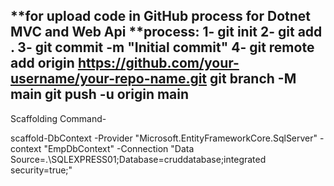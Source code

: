 **for upload code in GitHub process for Dotnet MVC and Web Api
**process: 
1- git init
2- git add .
3- git commit -m "Initial commit"
4- git remote add origin https://github.com/your-username/your-repo-name.git
git branch -M main
git push -u origin main
------
Scaffolding Command-

scaffold-DbContext -Provider "Microsoft.EntityFrameworkCore.SqlServer" -context "EmpDbContext" -Connection "Data Source=.\SQLEXPRESS01;Database=cruddatabase;integrated security=true;"
